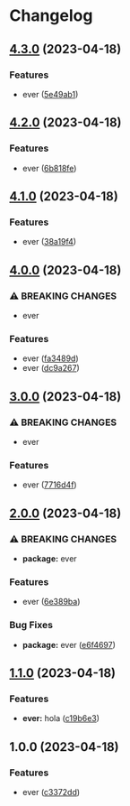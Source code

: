 # Changelog

## [4.3.0](https://github.com/eversardoth/releasePleaseAction/compare/v4.2.0...v4.3.0) (2023-04-18)


### Features

* ever ([5e49ab1](https://github.com/eversardoth/releasePleaseAction/commit/5e49ab192292fec38631e327cd2860860941f3ec))

## [4.2.0](https://github.com/eversardoth/releasePleaseAction/compare/v4.1.0...v4.2.0) (2023-04-18)


### Features

* ever ([6b818fe](https://github.com/eversardoth/releasePleaseAction/commit/6b818fee081ee19403901725dca39b69de24d5e0))

## [4.1.0](https://github.com/eversardoth/releasePleaseAction/compare/v4.0.0...v4.1.0) (2023-04-18)


### Features

* ever ([38a19f4](https://github.com/eversardoth/releasePleaseAction/commit/38a19f4ad1ef08236eaa40e1e9f2c9c214efb9d0))

## [4.0.0](https://github.com/eversardoth/releasePleaseAction/compare/v3.0.0...v4.0.0) (2023-04-18)


### ⚠ BREAKING CHANGES

* ever

### Features

* ever ([fa3489d](https://github.com/eversardoth/releasePleaseAction/commit/fa3489df76110fa9bc8556ee8dd510c2825f0608))
* ever ([dc9a267](https://github.com/eversardoth/releasePleaseAction/commit/dc9a267dcd18b3fac88370abb0a2821acc49162c))

## [3.0.0](https://github.com/eversardoth/releasePleaseAction/compare/v2.0.0...v3.0.0) (2023-04-18)


### ⚠ BREAKING CHANGES

* ever

### Features

* ever ([7716d4f](https://github.com/eversardoth/releasePleaseAction/commit/7716d4fec8daefdf65314190912b1a7d02ae0d54))

## [2.0.0](https://github.com/eversardoth/releasePleaseAction/compare/v1.1.0...v2.0.0) (2023-04-18)


### ⚠ BREAKING CHANGES

* **package:** ever

### Features

* ever ([6e389ba](https://github.com/eversardoth/releasePleaseAction/commit/6e389baf37e1317c5682608136a8413439a2f3ab))


### Bug Fixes

* **package:** ever ([e6f4697](https://github.com/eversardoth/releasePleaseAction/commit/e6f4697bff72a7a9f6966406c8d6220d761c7f06))

## [1.1.0](https://github.com/eversardoth/releasePleaseAction/compare/v1.0.0...v1.1.0) (2023-04-18)


### Features

* **ever:** hola ([c19b6e3](https://github.com/eversardoth/releasePleaseAction/commit/c19b6e3f766026bb62c9cfbbf62371e7d315c5c7))

## 1.0.0 (2023-04-18)


### Features

* ever ([c3372dd](https://github.com/eversardoth/releasePleaseAction/commit/c3372ddb0d8a748859e4bfdff365b9d4ef551e31))
